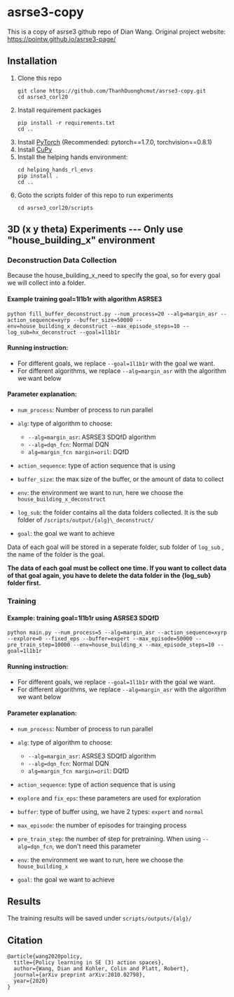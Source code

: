 # asrse3-copy

This is a copy of asrse3 github repo of Dian Wang. Original project website: https://pointw.github.io/asrse3-page/

## Installation

1. Clone this repo
   ```
   git clone https://github.com/ThanhDuonghcmut/asrse3-copy.git
   cd asrse3_corl20
   ```
1. Install requirement packages
   ```
   pip install -r requirements.txt
   cd ..
   ```
1. Install [PyTorch](https://pytorch.org/) (Recommended: pytorch==1.7.0, torchvision==0.8.1)
1. Install [CuPy](https://github.com/cupy/cupy)
1. Install the helping hands environment:
   ```
   cd helping_hands_rl_envs
   pip install .
   cd ..
   ```
1. Goto the scripts folder of this repo to run experiments
   ```
   cd asrse3_corl20/scripts
   ```

## 3D (x y theta) Experiments --- Only use "house_building_x" environment

### Deconstruction Data Collection

Because the house_building_x_need to specify the goal, so for every goal we will collect into a folder.

#### Example training goal=1l1b1r with algorithm ASRSE3

```
python fill_buffer_deconstruct.py --num_process=20 --alg=margin_asr --action_sequence=xyrp --buffer_size=50000 --env=house_building_x_deconstruct --max_episode_steps=10 --log_sub=hx_deconstruct --goal=1l1b1r
```

#### Running instruction:

- For different goals, we replace `--goal=1l1b1r` with the goal we want.
- For different algorithms, we replace `--alg=margin_asr` with the algorithm we want below

#### Parameter explanation:

- `num_process`: Number of process to run parallel
- `alg`: type of algorithm to choose:

  - `--alg=margin_asr`: ASRSE3 SDQfD algorithm
  - `--alg=dqn_fcn`: Normal DQN
  - `alg=margin_fcn margin=oril`: DQfD

- `action_sequence`: type of action sequence that is using
- `buffer_size`: the max size of the buffer, or the amount of data to collect
- `env`: the environment we want to run, here we choose the `house_building_x_deconstruct`
- `log_sub`: the folder contains all the data folders collected. It is the sub folder of `/scripts/output/{alg}\_deconstruct/`
- `goal`: the goal we want to achieve

Data of each goal will be stored in a seperate folder, sub folder of `log_sub` , the name of the folder is the goal.

**The data of each goal must be collect one time. If you want to collect data of that goal again, you have to delete the data folder in the {log_sub} folder first.**

### Training

#### Example: training goal=1l1b1r using ASRSE3 SDQfD

```
python main.py --num_process=5 --alg=margin_asr --action_sequence=xyrp --explore=0 --fixed_eps --buffer=expert --max_episode=50000 --pre_train_step=10000 --env=house_building_x --max_episode_steps=10 --goal=1l1b1r
```

#### Running instruction:

- For different goals, we replace `--goal=1l1b1r` with the goal we want.
- For different algorithms, we replace `--alg=margin_asr` with the algorithm we want below

#### Parameter explanation:

- `num_process`: Number of process to run parallel
- `alg`: type of algorithm to choose:

  - `--alg=margin_asr`: ASRSE3 SDQfD algorithm
  - `--alg=dqn_fcn`: Normal DQN
  - `alg=margin_fcn margin=oril`: DQfD

- `action_sequence`: type of action sequence that is using
- `explore` and `fix_eps`: these parameters are used for exploration
- `buffer`: type of buffer using, we have 2 types: `expert` and `normal`
- `max_episode`: the number of episodes for trainging process
- `pre_train_step`: the number of step for pretraining. When using `--alg=dqn_fcn`, we don't need this parameter
- `env`: the environment we want to run, here we choose the `house_building_x`
- `goal`: the goal we want to achieve

## Results

The training results will be saved under `scripts/outputs/{alg}/`

## Citation

```
@article{wang2020policy,
  title={Policy learning in SE (3) action spaces},
  author={Wang, Dian and Kohler, Colin and Platt, Robert},
  journal={arXiv preprint arXiv:2010.02798},
  year={2020}
}
```

